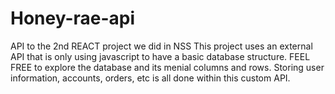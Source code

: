 # Honey-rae-api
API to the 2nd REACT project we did in NSS
This project uses an external API that is only using javascript to have a basic database structure. 
FEEL FREE to explore the database and its menial columns and rows. Storing user information, accounts, orders, etc is all done within this custom API.
